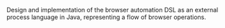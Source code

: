 Design and implementation of the browser automation DSL as an external process language in Java, representing a flow of browser operations.